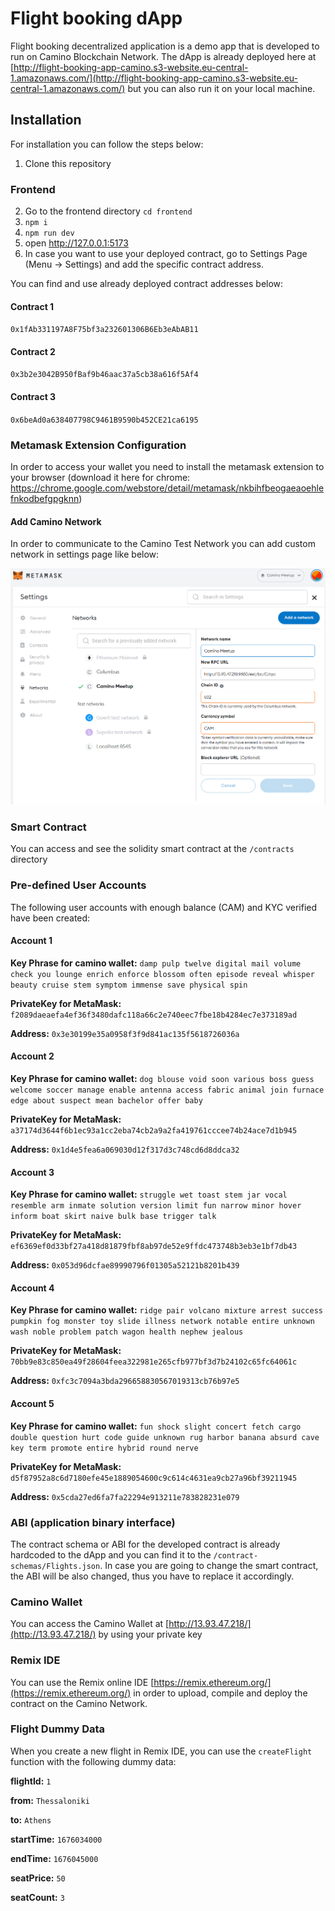 # Flight booking dApp

Flight booking decentralized application is a demo app that is developed to run on Camino Blockchain Network. The dApp is already deployed here at [http://flight-booking-app-camino.s3-website.eu-central-1.amazonaws.com/](http://flight-booking-app-camino.s3-website.eu-central-1.amazonaws.com/) but you can also run it on your local machine.

## Installation

For installation you can follow the steps below:

1. Clone this repository

### Frontend

2. Go to the frontend directory `cd frontend`
3. `npm i`
4. `npm run dev`
5. open http://127.0.0.1:5173
6. In case you want to use your deployed contract, go to Settings Page (Menu -> Settings) and add the specific contract address.

You can find and use already deployed contract addresses below:

#### Contract 1

`0x1fAb331197A8F75bf3a232601306B6Eb3eAbAB11`

#### Contract 2

`0x3b2e3042B950fBaf9b46aac37a5cb38a616f5Af4`

#### Contract 3

`0x6beAd0a638407798C9461B9590b452CE21ca6195`

### Metamask Extension Configuration

In order to access your wallet you need to install the metamask extension to your browser (download it here for chrome: https://chrome.google.com/webstore/detail/metamask/nkbihfbeogaeaoehlefnkodbefgpgknn)

#### Add Camino Network

In order to communicate to the Camino Test Network you can add custom network in settings page like below:

![Metamask configuration to add Camino Network](./Metamask-Camino-Network-Config.png?raw=true 'Metamask configuration to add Camino Network')

### Smart Contract

You can access and see the solidity smart contract at the `/contracts` directory

### Pre-defined User Accounts

The following user accounts with enough balance (CAM) and KYC verified have been created:

#### Account 1

**Key Phrase for camino wallet:** `damp pulp twelve digital mail volume check you lounge enrich enforce blossom often episode reveal whisper beauty cruise stem symptom immense save physical spin`

**PrivateKey for MetaMask:** `f2089daeaefa4ef36f3480dafc118a66c2e740eec7fbe18b4284ec7e373189ad`

**Address:** `0x3e30199e35a0958f3f9d841ac135f5618726036a`

#### Account 2

**Key Phrase for camino wallet:** `dog blouse void soon various boss guess welcome soccer manage enable antenna access fabric animal join furnace edge about suspect mean bachelor offer baby`

**PrivateKey for MetaMask:** `a37174d3644f6b1ec93a1cc2eba74cb2a9a2fa419761cccee74b24ace7d1b945`

**Address:** `0x1d4e5fea6a069030d12f317d3c748cd6d8ddca32`

#### Account 3

**Key Phrase for camino wallet:** `struggle wet toast stem jar vocal resemble arm inmate solution version limit fun narrow minor hover inform boat skirt naive bulk base trigger talk`

**PrivateKey for MetaMask:** `ef6369ef0d33bf27a418d81879fbf8ab97de52e9ffdc473748b3eb3e1bf7db43`

**Address:** `0x053d96dcfae89990796f01305a52121b8201b439`

#### Account 4

**Key Phrase for camino wallet:** `ridge pair volcano mixture arrest success pumpkin fog monster toy slide illness network notable entire unknown wash noble problem patch wagon health nephew jealous`

**PrivateKey for MetaMask:** `70bb9e83c850ea49f28604feea322981e265cfb977bf3d7b24102c65fc64061c`

**Address:** `0xfc3c7094a3bda296658830567019313cb76b97e5`

#### Account 5

**Key Phrase for camino wallet:** `fun shock slight concert fetch cargo double question hurt code guide unknown rug harbor banana absurd cave key term promote entire hybrid round nerve`

**PrivateKey for MetaMask:** `d5f87952a8c6d7180efe45e1889054600c9c614c4631ea9cb27a96bf39211945`

**Address:** `0x5cda27ed6fa7fa22294e913211e783828231e079`

### ABI (application binary interface)

The contract schema or ABI for the developed contract is already hardcoded to the dApp and you can find it to the `/contract-schemas/Flights.json`. In case you are going to change the smart contract, the ABI will be also changed, thus you have to replace it accordingly.

### Camino Wallet

You can access the Camino Wallet at [http://13.93.47.218/](http://13.93.47.218/) by using your private key

### Remix IDE

You can use the Remix online IDE [https://remix.ethereum.org/](https://remix.ethereum.org/) in order to upload, compile and deploy the contract on the Camino Network.

### Flight Dummy Data

When you create a new flight in Remix IDE, you can use the `createFlight` function with the following dummy data:

**flightId:** `1`

**from:** `Thessaloniki`

**to:** `Athens`

**startTime:** `1676034000`

**endTime:** `1676045000`

**seatPrice:** `50`

**seatCount:** `3`
